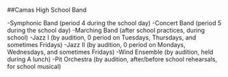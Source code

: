 ##Camas High School Band

-Symphonic Band (period 4 during the school day)
-Concert Band (period 5 during the school day)
-Marching Band (after school practices, during school)
-Jazz I (by audition, 0 period on Tuesdays, Thursdays, and sometimes Fridays)
-Jazz II (by audition, 0 period on Mondays, Wednesdays, and sometimes Fridays)
-Wind Ensemble (by audition, held during A lunch)
-Pit Orchestra (by audition, after/before school rehearsals, for school musical)
